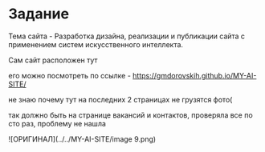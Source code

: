 # Задание

Тема сайта - Разработка дизайна, реализации и публикации сайта с применением систем искусственного интеллекта. 

Сам сайт расположен тут

его можно посмотреть по ссылке - https://gmdorovskih.github.io/MY-AI-SITE/

не знаю почему тут на последних 2 страницах не грузятся фото(


так должно быть на странице вакансий и контактов, проверяла все по сто раз, проблему не нашла

![ОРИГИНАЛ](../../MY-AI-SITE/image 9.png)

